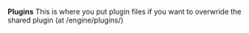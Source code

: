 __Plugins__
This is where you put plugin files if you want to  overwride the shared plugin (at /engine/plugins/)